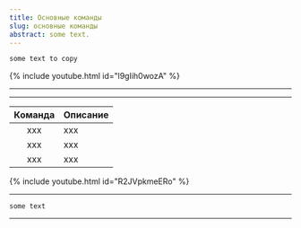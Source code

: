 ```yaml
---
title: Основные команды 
slug: основные команды
abstract: some text.
---
```


```html
some text to copy
```

{% include youtube.html id="l9gIih0wozA" %}

---
---

<div class="table-wrapper" markdown="block">

| Команда | Описание   | 
|:--:|:-------------------------|
| xxx  | xxx        | 
| xxx  | xxx        | 
| xxx  | xxx        | 

</div>

{% include youtube.html id="R2JVpkmeERo" %}

---
```
some text
```
---
